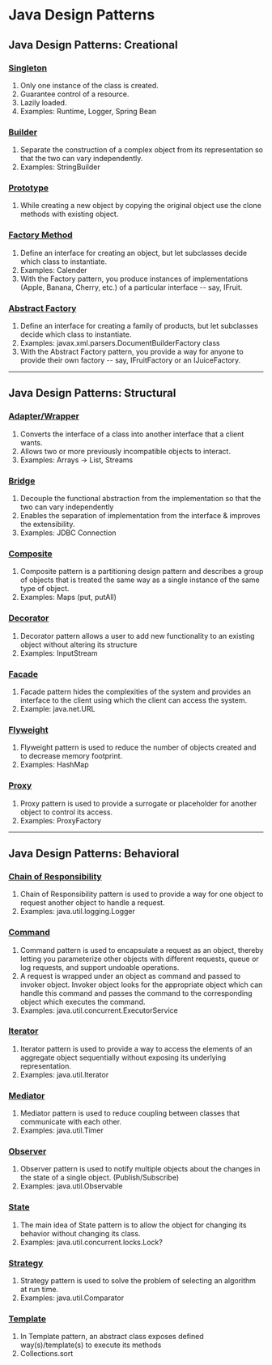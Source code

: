 # Java Design Patterns

## Java Design Patterns: Creational

### [Singleton](#singleton)

1. Only one instance of the class is created.
2. Guarantee control of a resource.
3. Lazily loaded.
4. Examples: Runtime, Logger, Spring Bean 


### [Builder](#builder)

1. Separate the construction of a complex object from its representation so that the two can vary independently.
2. Examples: StringBuilder


### [Prototype](#prototype)

1. While creating a new object by copying the original object use the clone methods with existing object.


### [Factory Method](#factory-method)

1. Define an interface for creating an object, but let subclasses decide which class to instantiate.
2. Examples: Calender
3. With the Factory pattern, you produce instances of implementations (Apple, Banana, Cherry, etc.) of a particular interface -- say, IFruit.


### [Abstract Factory](#abstract-factory)

1. Define an interface for creating a family of products, but let subclasses decide which class to instantiate.
2. Examples: javax.xml.parsers.DocumentBuilderFactory class
3. With the Abstract Factory pattern, you provide a way for anyone to provide their own factory -- say, IFruitFactory or an IJuiceFactory.


---

## Java Design Patterns: Structural

### [Adapter/Wrapper](#Adapter/Wrapper)

1. Converts the interface of a class into another interface that a client wants.
2. Allows two or more previously incompatible objects to interact.
3. Examples: Arrays -> List, Streams

### [Bridge](#bridge)

1. Decouple the functional abstraction from the implementation so that the two can vary independently
2. Enables the separation of implementation from the interface & improves the extensibility.
2. Examples: JDBC Connection

### [Composite](#composite)

1. Composite pattern is a partitioning design pattern and describes a group of objects that is treated the same way as a single instance of the same type of object.
2. Examples: Maps (put, putAll)

### [Decorator](#decorator)

1. Decorator pattern allows a user to add new functionality to an existing object without altering its structure
2. Examples: InputStream

### [Facade](#facade)

1. Facade pattern hides the complexities of the system and provides an interface to the client using which the client can access the system.
2. Example: java.net.URL

### [Flyweight](#flyweight)

1. Flyweight pattern is used to reduce the number of objects created and to decrease memory footprint.
2. Examples: HashMap

### [Proxy](#proxy)

1. Proxy pattern is used to provide a surrogate or placeholder for another object to control its access.
2. Examples: ProxyFactory


---


## Java Design Patterns: Behavioral

### [Chain of Responsibility](#chain-of-responsibility)

1. Chain of Responsibility pattern is used to provide a way for one object to request another object to handle a request.
2. Examples: java.util.logging.Logger

### [Command](#command)

1. Command pattern is used to encapsulate a request as an object, thereby letting you parameterize other objects with different requests, queue or log requests, and support undoable operations.
2. A request is wrapped under an object as command and passed to invoker object. Invoker object looks for the appropriate object which can handle this command and passes the command to the corresponding object which executes the command.
3. Examples: java.util.concurrent.ExecutorService

### [Iterator](#iterator)

1. Iterator pattern is used to provide a way to access the elements of an aggregate object sequentially without exposing its underlying representation.
2. Examples: java.util.Iterator


### [Mediator](#mediator)

1. Mediator pattern is used to reduce coupling between classes that communicate with each other.
2. Examples: java.util.Timer


### [Observer](#observer)

1. Observer pattern is used to notify multiple objects about the changes in the state of a single object. (Publish/Subscribe)
2. Examples: java.util.Observable


### [State](#state)

1. The main idea of State pattern is to allow the object for changing its behavior without changing its class.
2. Examples: java.util.concurrent.locks.Lock?


### [Strategy](#strategy)

1. Strategy pattern is used to solve the problem of selecting an algorithm at run time.
2. Examples: java.util.Comparator


### [Template](#template)

1. In Template pattern, an abstract class exposes defined way(s)/template(s) to execute its methods
2. Collections.sort
